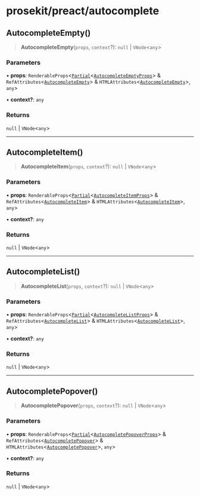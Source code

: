 # prosekit/preact/autocomplete

<a id="AutocompleteEmpty" name="AutocompleteEmpty"></a>

## AutocompleteEmpty()

> **AutocompleteEmpty**(`props`, `context`?): `null` \| `VNode`\<`any`\>

### Parameters

• **props**: `RenderableProps`\<[`Partial`](https://www.typescriptlang.org/docs/handbook/utility-types.html#partialtype)\<[`AutocompleteEmptyProps`](../web/autocomplete.md#AutocompleteEmptyProps)\> & `RefAttributes`\<[`AutocompleteEmpty`](../lit/autocomplete.md#AutocompleteEmpty)\> & `HTMLAttributes`\<[`AutocompleteEmpty`](../lit/autocomplete.md#AutocompleteEmpty)\>, `any`\>

• **context?**: `any`

### Returns

`null` \| `VNode`\<`any`\>

***

<a id="AutocompleteItem" name="AutocompleteItem"></a>

## AutocompleteItem()

> **AutocompleteItem**(`props`, `context`?): `null` \| `VNode`\<`any`\>

### Parameters

• **props**: `RenderableProps`\<[`Partial`](https://www.typescriptlang.org/docs/handbook/utility-types.html#partialtype)\<[`AutocompleteItemProps`](../web/autocomplete.md#AutocompleteItemProps)\> & `RefAttributes`\<[`AutocompleteItem`](../lit/autocomplete.md#AutocompleteItem)\> & `HTMLAttributes`\<[`AutocompleteItem`](../lit/autocomplete.md#AutocompleteItem)\>, `any`\>

• **context?**: `any`

### Returns

`null` \| `VNode`\<`any`\>

***

<a id="AutocompleteList" name="AutocompleteList"></a>

## AutocompleteList()

> **AutocompleteList**(`props`, `context`?): `null` \| `VNode`\<`any`\>

### Parameters

• **props**: `RenderableProps`\<[`Partial`](https://www.typescriptlang.org/docs/handbook/utility-types.html#partialtype)\<[`AutocompleteListProps`](../web/autocomplete.md#AutocompleteListProps)\> & `RefAttributes`\<[`AutocompleteList`](../lit/autocomplete.md#AutocompleteList)\> & `HTMLAttributes`\<[`AutocompleteList`](../lit/autocomplete.md#AutocompleteList)\>, `any`\>

• **context?**: `any`

### Returns

`null` \| `VNode`\<`any`\>

***

<a id="AutocompletePopover" name="AutocompletePopover"></a>

## AutocompletePopover()

> **AutocompletePopover**(`props`, `context`?): `null` \| `VNode`\<`any`\>

### Parameters

• **props**: `RenderableProps`\<[`Partial`](https://www.typescriptlang.org/docs/handbook/utility-types.html#partialtype)\<[`AutocompletePopoverProps`](../web/autocomplete.md#AutocompletePopoverProps)\> & `RefAttributes`\<[`AutocompletePopover`](../lit/autocomplete.md#AutocompletePopover)\> & `HTMLAttributes`\<[`AutocompletePopover`](../lit/autocomplete.md#AutocompletePopover)\>, `any`\>

• **context?**: `any`

### Returns

`null` \| `VNode`\<`any`\>
